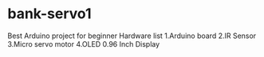 # bank-servo1
Best Arduino project for beginner
Hardware list
1.Arduino board
2.IR Sensor
3.Micro servo motor
4.OLED 0.96 Inch Display

